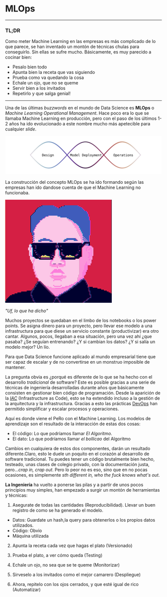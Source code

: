 # MLOps
***
### TL;DR

Como meter Machine Learning en las empresas es más complicado de lo que parece, se han inventado un montón de técnicas chulas para conseguirlo. Sin ellas se sufre mucho. Básicamente, es muy parecido a cocinar bien:

- Pesalo bien todo
- Apunta bien la receta que vas siguiendo
- Prueba como va quedando la cosa
- Echale un ojo, que no se queme
- Servir bien a los invitados
- Repetirlo y que salga genial!

---

Una de las últimas *buzzwords* en el mundo de Data Science es **MLOps** o *Machine Learning Operational Management*. Hace poco era lo que se llamaba Machine Learning en producción, pero con el paso de los últimos 1-2 años ha ido evolucionado a este nombre mucho más apetecible para cualquier *slide*.

![alt text](https://github.com/KaonToPion/mlops/blob/main/mlops.svg? "Ciclo MLOps")


La construcción del concepto MLOps se ha ido formando según las empresas han ido dandose cuenta de que el Machine Learning no funcionaba. 


![alt text](https://github.com/KaonToPion/mlops/blob/main/kim.gif? "Oh mama")

*"Uf, lo que ha dicho"*

Muchos proyectos se quedaban en el limbo de los notebooks o los power points. Se asigna dinero para un proyecto, pero llevar ese modelo a una infrastructura para que diese un servicio constante (productivizar) era otro cantar. Algunos, pocos, llegaban a esa situación, pero una vez ahí ¿que pasaba? ¿Se seguían entrenando? ¿Y si cambian los datos? ¿Y si salía un modelo mejor? Un lío.

Para que Data Science funcione aplicado al mundo empresarial tiene que ser capaz de escalar y de no convertirse en un monstruo imposible de mantener.

La pregunta obvia es ¿porqué es diferente de lo que se ha hecho con el desarrollo *tradicional* de software? 
Este es posible gracias a una serie de técnicas de ingeniería desarrolladas durante años que básicamente consisten en gestionar bien código de programación. Desde la aparición de la [*IAC*](https://en.wikipedia.org/wiki/Infrastructure_as_code) (Infrastructure as Code), esto se ha extendido incluso a la gestión de la arquitectura y la infrastructura. Gracias a esto las prácticas [DevOps](https://en.wikipedia.org/wiki/DevOps) han permitido simplificar y escalar procesos y operaciones.

Aquí es donde viene el PeRo con el Machine Learning. Los modelos de aprendizaje son el resultado de la interacción de estas dos cosas:

- El código: Lo que podríamos llamar *El Algoritmo*. 
- El dato: Lo que podríamos llamar *el bollicao* del Algoritmo

Cambios en cualquiera de estos dos componentes, darán un resultado diferente.Claro, esto le duele un poquito en el corazón al desarrollo de software tradicional. Tu puedes tener un código brutalmente bien hecho, testeado, unas clases de colegio privado, con la documentación justa, pero...*crap in, crap out*. Pero lo peor no es eso, sino que en no pocas ocasiones, es simplemente *sth different in, who the fuck knows what's out*. 



**La Ingeniería** ha vuelto a ponerse las pilas y a partir de unos pocos principios muy simples, han empezado a surgir un montón de herramientas y técnicas:


1. Asegurate de todas las cantidades (Reproducibilidad).
Llevar un buen registro de como se ha generado el modelo.
 - Datos: Guardate un hash,la query para obtenerlos o los propios datos utilizados.
 - Código: Obvio
 - Máquina utilizada

2. Apunta la receta cada vez que hagas el plato (Versionado)
 
3. Prueba el plato, a ver cómo queda (Testing)

4. Echale un ojo, no sea que se te queme (Monitorizar)

5. Sirveselo a los invitados como el mejor camarero (Despliegue)

5. Ahora, repitelo con los ojos cerrados, y que esté igual de rico (Automatizar)
 



